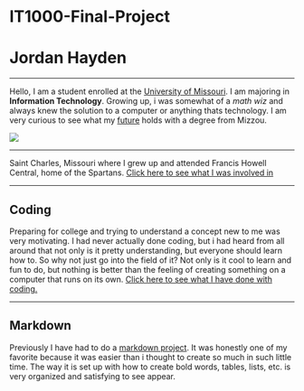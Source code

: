 # IT1000-Final-Project
# Jordan Hayden
---
Hello, I am a student enrolled at the [University of Missouri](https://missouri.edu/). I am majoring in **Information Technology**. Growing up, i was somewhat of a *math wiz* and always knew the solution to a computer or anything thats technology. I am very curious to see what my [future]() holds with a degree from Mizzou.

![](https://tse4.mm.bing.net/th?id=OIP.PDdJMsXXJW5PCIzVi0xbTQHaGU&pid=Api) 

---
Saint Charles, Missouri where I grew up and attended Francis Howell Central, home of the Spartans. [Click here to see what I was involved in]()

---
## Coding
Preparing for college and trying to understand a concept new to me was very motivating. I had never actually done coding, but i had  heard from all around that not only is it pretty understanding, but everyone should learn how to. So why not just go into the field of it? Not only is it cool to learn and fun to do, but nothing is better than the feeling of creating something on a computer that runs on its own. [Click here to see what I have done with coding.]()

---
## Markdown
Previously I have had to do a [markdown project](). It was honestly one of my favorite because it was easier than i thought to create so much in such little time. The way it is set up with how to create bold words, tables, lists, etc. is very organized and satisfying to see appear.  
